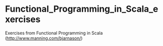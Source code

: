 # Functional_Programming_in_Scala_exercises
Exercises from Functional Programming in Scala (http://www.manning.com/bjarnason/)
